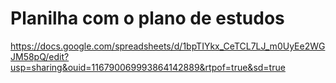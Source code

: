 # Planilha com o plano de estudos

https://docs.google.com/spreadsheets/d/1bpTIYkx_CeTCL7LJ_m0UyEe2WGJM58pQ/edit?usp=sharing&ouid=116790069993864142889&rtpof=true&sd=true
